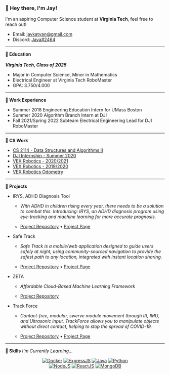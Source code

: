 ### :wave: Hey there, I'm Jay!
I'm an aspiring Computer Science student at **Virginia Tech**, feel free to reach out!

- Email: jaykatyan@gmail.com
- Discord: [Java#2464](https://discordapp.com/users/297524766770987018)

---

**🏫 Education**</br></br>
***Virginia Tech, Class of 2025***
- Major in Computer Science, Minor in Mathematics
- Electrical Engineer at Virginia Tech RoboMaster
- GPA: 3.750/4.000


---

**🔭 Work Experience**
- Summer 2018 Engineering Education Intern for UMass Boston
- Summer 2020 Algorithm Branch Intern at DJI
- Fall 2021/Spring 2022 Subteam Electrical Engineering Lead for DJI RoboMaster


---

**🍎 CS Work**
- [CS 2114 - Data Structures and Algorithms II](https://github.com/Jkatyan/CS-2114)
- [DJI Internship - Summer 2020](https://github.com/Jkatyan/DJI-Robomaster-2020)
- [VEX Robotics - 2020/2021](https://github.com/Jkatyan/2602H-2020-2021)
- [VEX Robotics - 2019/2020](https://github.com/Jkatyan/2602H-2019-2020)
- [VEX Robotics Odometry](https://github.com/Jkatyan/Odometry)


---

**🌯 Projects**

- IRYS, ADHD Diagnosis Tool

  - *With ADHD in children rising every year, there needs to be a solution to combat this. Introducing: IRYS, an ADHD diagnosis program using eye-tracking and machine learning for more accurate prognosis.*

  - [Project Repository](https://github.com/Jkatyan/adhdapp) • [Project Page](https://devpost.com/software/irys)

- Safe Track

  - *Safe Track is a mobile/web application designed to guide users safely at night, using community-sourced navigation to provide the safest path to any location, integrated    with instant location sharing.*

  - [Project Repository](https://github.com/Jkatyan/hack-violet) • [Project Page](https://devpost.com/software/safe-track)

- ZETA

  - *Affordable Cloud-Based Machine Learning Framework*

  - [Project Repository](https://github.com/1sigmoid/zeta-backend)
 
- Track Force

  - *Contact-free, modular, swerve module movement through IR, IMU, and Ultrasonic input. TrackForce allows you to manipulate objects without direct contact, helping to stop the spread of COVID-19.*

  - [Project Repository](https://github.com/Jkatyan/TrackForce) • [Project Page](https://devpost.com/software/trackforce)


---

**🧪 Skills** *I'm Currently Learning...*

<div align='center'>
  <a href='' target="_blank"><img src="https://www.vectorlogo.zone/logos/docker/docker-ar21.svg" alt="Docker"/></a>
  <a href='' target="_blank"><img src="https://www.vectorlogo.zone/logos/expressjs/expressjs-ar21.svg" alt="ExpressJS"/></a>
  <a href='' target="_blank"><img src="https://www.vectorlogo.zone/logos/java/java-ar21.svg" alt="Java"/></a>
  <a href='' target="_blank"><img src="https://www.vectorlogo.zone/logos/python/python-ar21.svg" alt="Python"/></a>
</div>

<div align='center'>
  <a href='' target="_blank"><img src="https://www.vectorlogo.zone/logos/nodejs/nodejs-horizontal.svg" alt="NodeJS"/></a>
  <a href='' target="_blank"><img src="https://www.vectorlogo.zone/logos/reactjs/reactjs-ar21.svg" alt="ReactJS"/></a>
  <a href='' target="_blank"><img src="https://www.vectorlogo.zone/logos/mongodb/mongodb-ar21.svg" alt="MongoDB"/></a>
</div>

